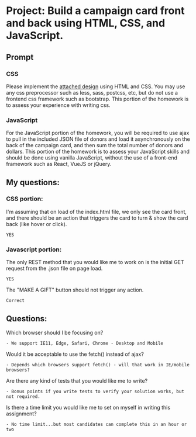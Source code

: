 # Project: Build a campaign card front and back using HTML, CSS, and JavaScript.
## Prompt
### CSS
Please implement the [attached design](./../campaign_card.png) using HTML and CSS. You may use any css preprocessor such as less, sass, postcss, etc, but do not use a frontend css framework such as bootstrap. This portion of the homework is to assess your experience with writing css.

### JavaScript
For the JavaScript portion of the homework, you will be required to use ajax to pull in the included JSON file of donors and load it asynchronously on the back of the campaign card, and then sum the total number of donors and dollars. This portion of the homework is to assess your JavaScript skills and should be done using vanilla JavaScript, without the use of a front-end framework such as React, VueJS or jQuery.

## My questions:

### CSS portion:
I'm assuming that on load of the index.html file, we only see the card front, and there should be an action that triggers the card to turn & show the card back (like hover or click). 

`YES`

### Javascript portion: 
The only REST method that you would like me to work on is the initial GET request from the .json file on page load. 

`YES`

The "MAKE A GIFT" button should not trigger any action.

 `Correct`

## Questions: 
Which browser should I be focusing on?  

`- We support IE11, Edge, Safari, Chrome - Desktop and Mobile`

Would it be acceptable to use the fetch() instead of ajax? 

`- Depends which browsers support fetch() - will that work in IE/mobile browsers?`

Are there any kind of tests that you would like me to write? 

`- Bonus points if you write tests to verify your solution works, but not required.`

Is there a time limit you would like me to set on myself in writing this assignment?

`- No time limit...but most candidates can complete this in an hour or two`